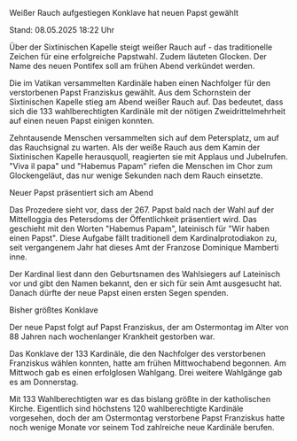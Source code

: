 
Weißer Rauch aufgestiegen
Konklave hat neuen Papst gewählt


Stand: 08.05.2025 18:22 Uhr


Über der Sixtinischen Kapelle steigt weißer Rauch auf - das traditionelle Zeichen für eine erfolgreiche Papstwahl. Zudem läuteten Glocken. Der Name des neuen Pontifex soll am frühen Abend verkündet werden.



Die im Vatikan versammelten Kardinäle haben einen Nachfolger für den verstorbenen Papst Franziskus gewählt. Aus dem Schornstein der Sixtinischen Kapelle stieg am Abend weißer Rauch auf. Das bedeutet, dass sich die 133 wahlberechtigten Kardinäle mit der nötigen Zweidrittelmehrheit auf einen neuen Papst einigen konnten.


Zehntausende Menschen versammelten sich auf dem Petersplatz, um auf das Rauchsignal zu warten. Als der weiße Rauch aus dem Kamin der Sixtinischen Kapelle herausquoll, reagierten sie mit Applaus und Jubelrufen. "Viva il papa" und "Habemus Papam" riefen die Menschen im Chor zum Glockengeläut, das nur wenige Sekunden nach dem Rauch einsetzte.

Neuer Papst präsentiert sich am Abend


Das Prozedere sieht vor, dass der 267. Papst bald nach der Wahl auf der Mittelloggia des Petersdoms der Öffentlichkeit präsentiert wird. Das geschieht mit den Worten "Habemus Papam", lateinisch für "Wir haben einen Papst". Diese Aufgabe fällt traditionell dem Kardinalprotodiakon zu, seit vergangenem Jahr hat dieses Amt der Franzose Dominique Mamberti inne.


Der Kardinal liest dann den Geburtsnamen des Wahlsiegers auf Lateinisch vor und gibt den Namen bekannt, den er sich für sein Amt ausgesucht hat. Danach dürfte der neue Papst einen ersten Segen spenden.

Bisher größtes Konklave


Der neue Papst folgt auf Papst Franziskus, der am Ostermontag im Alter von 88 Jahren nach wochenlanger Krankheit gestorben war.


Das Konklave der 133 Kardinäle, die den Nachfolger des verstorbenen Franziskus wählen konnten, hatte am frühen Mittwochabend begonnen. Am Mittwoch gab es einen erfolglosen Wahlgang. Drei weitere Wahlgänge gab es am Donnerstag.


Mit 133 Wahlberechtigten war es das bislang größte in der katholischen Kirche. Eigentlich sind höchstens 120 wahlberechtigte Kardinäle vorgesehen, doch der am Ostermontag verstorbene Papst Franziskus hatte noch wenige Monate vor seinem Tod zahlreiche neue Kardinäle berufen.

